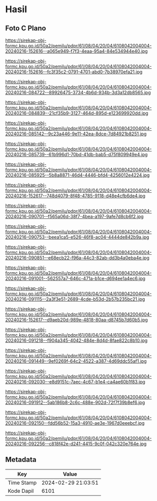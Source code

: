 # Hasil

## Foto C Plano

https://sirekap-obj-formc.kpu.go.id/50a2/pemilu/pdpr/61/08/04/20/04/6108042004004-20240216-152616--a065e949-f7f3-4eaa-95a4-84e534944e40.jpg

https://sirekap-obj-formc.kpu.go.id/50a2/pemilu/pdpr/61/08/04/20/04/6108042004004-20240216-152616--fc3f35c2-0791-4701-abd0-7b38970efa21.jpg

https://sirekap-obj-formc.kpu.go.id/50a2/pemilu/pdpr/61/08/04/20/04/6108042004004-20240216-084722--89926475-3734-4b6d-934b-3d3a12db8565.jpg

https://sirekap-obj-formc.kpu.go.id/50a2/pemilu/pdpr/61/08/04/20/04/6108042004004-20240216-084839--21cf35b9-3127-464d-895d-e123699920dd.jpg

https://sirekap-obj-formc.kpu.go.id/50a2/pemilu/pdpr/61/08/04/20/04/6108042004004-20240216-085142--9c23a446-9e11-42ea-8dce-7d84921b8251.jpg

https://sirekap-obj-formc.kpu.go.id/50a2/pemilu/pdpr/61/08/04/20/04/6108042004004-20240216-085739--61b996d1-70bd-41db-bab5-d75f809949e4.jpg

https://sirekap-obj-formc.kpu.go.id/50a2/pemilu/pdpr/61/08/04/20/04/6108042004004-20240216-085925--5b8a8871-46d4-4446-bfd4-4256012e4224.jpg

https://sirekap-obj-formc.kpu.go.id/50a2/pemilu/pdpr/61/08/04/20/04/6108042004004-20240216-152617--748d4079-8f48-4785-9118-d48e4cfb6de4.jpg

https://sirekap-obj-formc.kpu.go.id/50a2/pemilu/pdpr/61/08/04/20/04/6108042004004-20240216-090701--f565a06d-38f7-4bea-a197-9afe7d8cb6f2.jpg

https://sirekap-obj-formc.kpu.go.id/50a2/pemilu/pdpr/61/08/04/20/04/6108042004004-20240216-090753--beea1ca5-e526-46f8-ac04-4444de842b9a.jpg

https://sirekap-obj-formc.kpu.go.id/50a2/pemilu/pdpr/61/08/04/20/04/6108042004004-20240216-090851--e68ecb22-f96a-44c3-82ab-dd3b4a0eba4e.jpg

https://sirekap-obj-formc.kpu.go.id/50a2/pemilu/pdpr/61/08/04/20/04/6108042004004-20240216-091001--562557a7-646c-471a-b1ce-d694ee1a4ec6.jpg

https://sirekap-obj-formc.kpu.go.id/50a2/pemilu/pdpr/61/08/04/20/04/6108042004004-20240216-091115--2a3f3e51-2689-4cde-b53d-2b57b235bc21.jpg

https://sirekap-obj-formc.kpu.go.id/50a2/pemilu/pdpr/61/08/04/20/04/6108042004004-20240216-152617--d9aeb20d-989e-4818-80aa-d8745b7d60b5.jpg

https://sirekap-obj-formc.kpu.go.id/50a2/pemilu/pdpr/61/08/04/20/04/6108042004004-20240216-091218--f904a345-4042-484e-8d4d-8fae822c8b10.jpg

https://sirekap-obj-formc.kpu.go.id/50a2/pemilu/pdpr/61/08/04/20/04/6108042004004-20240216-091449--9ef0269f-64c2-4522-a387-4d69ddc55af1.jpg

https://sirekap-obj-formc.kpu.go.id/50a2/pemilu/pdpr/61/08/04/20/04/6108042004004-20240216-092030--e8d9151c-7aec-4c67-b1e4-ca4ae60b1f83.jpg

https://sirekap-obj-formc.kpu.go.id/50a2/pemilu/pdpr/61/08/04/20/04/6108042004004-20240216-091912--5ab186b8-2c6c-488e-902d-72f7f39b8ef6.jpg

https://sirekap-obj-formc.kpu.go.id/50a2/pemilu/pdpr/61/08/04/20/04/6108042004004-20240216-092150--fdd56b52-15a3-4910-ae3e-1967d0eeebcf.jpg

https://sirekap-obj-formc.kpu.go.id/50a2/pemilu/pdpr/61/08/04/20/04/6108042004004-20240216-092256--c818f42e-d241-4415-9c0f-042c320e764e.jpg


## Metadata

| Key        | Value               |
| ---------- | ------------------- |
| Time Stamp | 2024-02-29 21:03:51 |
| Kode Dapil | 6101                |



